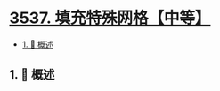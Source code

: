 # [3537. 填充特殊网格【中等】](https://github.com/tnotesjs/TNotes.leetcode/tree/main/notes/3537.%20%E5%A1%AB%E5%85%85%E7%89%B9%E6%AE%8A%E7%BD%91%E6%A0%BC%E3%80%90%E4%B8%AD%E7%AD%89%E3%80%91)

<!-- region:toc -->

- [1. 📝 概述](#1--概述)

<!-- endregion:toc -->

## 1. 📝 概述
